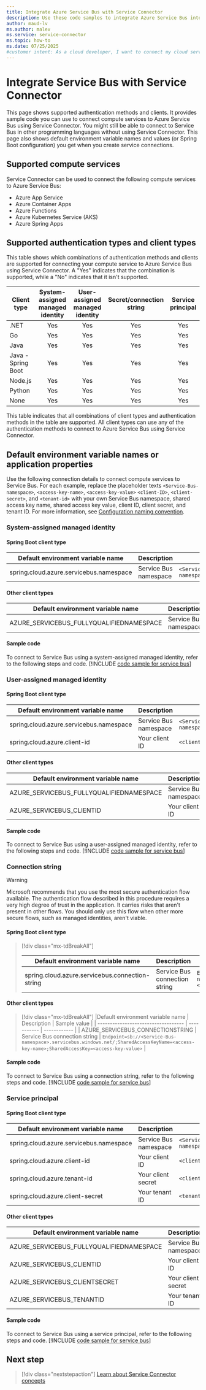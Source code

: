 ```yaml
---
title: Integrate Azure Service Bus with Service Connector
description: Use these code samples to integrate Azure Service Bus into your application with Service Connector.
author: maud-lv
ms.author: malev
ms.service: service-connector
ms.topic: how-to
ms.date: 07/25/2025
#customer intent: As a cloud developer, I want to connect my cloud services to Azure Service Bus using Service Collector.
---
```


# Integrate Service Bus with Service Connector

This page shows supported authentication methods and clients. It provides sample code you can use to connect compute services to Azure Service Bus using Service Connector. You might still be able to connect to Service Bus in other programming languages without using Service Connector. This page also shows default environment variable names and values (or Spring Boot configuration) you get when you create service connections. 

## Supported compute services

Service Connector can be used to connect the following compute services to Azure Service Bus:

- Azure App Service
- Azure Container Apps
- Azure Functions
- Azure Kubernetes Service (AKS)
- Azure Spring Apps

## Supported authentication types and client types

This table shows which combinations of authentication methods and clients are supported for connecting your compute service to Azure Service Bus using Service Connector. A "Yes" indicates that the combination is supported, while a "No" indicates that it isn't supported.

| Client type        | System-assigned managed identity | User-assigned managed identity | Secret/connection string | Service principal |
|--------------------|:--------------------------------:|:------------------------------:|:------------------------:|:-----------------:|
| .NET               |                Yes               |               Yes              |            Yes           |        Yes        |
| Go                 |                Yes               |               Yes              |            Yes           |        Yes        |
| Java               |                Yes               |               Yes              |            Yes           |        Yes        |
| Java - Spring Boot |                Yes               |               Yes              |            Yes           |        Yes        |
| Node.js            |                Yes               |               Yes              |            Yes           |        Yes        |
| Python             |                Yes               |               Yes              |            Yes           |        Yes        |
| None               |                Yes               |               Yes              |            Yes           |        Yes        |

This table indicates that all combinations of client types and authentication methods in the table are supported. All client types can use any of the authentication methods to connect to Azure Service Bus using Service Connector.

## Default environment variable names or application properties

Use the following connection details to connect compute services to Service Bus. For each example, replace the placeholder texts `<Service-Bus-namespace>`, `<access-key-name>`, `<access-key-value>` `<client-ID>`, `<client-secret>`, and `<tenant-id>` with your own Service Bus namespace, shared access key name, shared access key value, client ID, client secret, and tenant ID. For more information, see [Configuration naming convention](concept-service-connector-internals.md#configuration-naming-convention).

### System-assigned managed identity

#### Spring Boot client type

| Default environment variable name       | Description           | Sample value                                     |
|-----------------------------------------|-----------------------|--------------------------------------------------|
| spring.cloud.azure.servicebus.namespace | Service Bus namespace | `<Service-Bus-namespace>.servicebus.windows.net` |

#### Other client types

| Default environment variable name        | Description           | Sample value                                       |
| ---------------------------------------- | --------------------- | -------------------------------------------------- |
| AZURE_SERVICEBUS_FULLYQUALIFIEDNAMESPACE | Service Bus namespace | `<Service-Bus-namespace>.servicebus.windows.net` |

#### Sample code

To connect to Service Bus using a system-assigned managed identity, refer to the following steps and code.
[!INCLUDE [code sample for service bus](./includes/code-servicebus-me-id.md)]

### User-assigned managed identity

#### Spring Boot client type

| Default environment variable name       | Description           | Sample value                                     |
|-----------------------------------------|-----------------------|--------------------------------------------------|
| spring.cloud.azure.servicebus.namespace | Service Bus namespace | `<Service-Bus-namespace>.servicebus.windows.net` |
| spring.cloud.azure.client-id            | Your client ID        | `<client-ID>`                                    |

#### Other client types

| Default environment variable name        | Description           | Sample value                                       |
| ---------------------------------------- | --------------------- | -------------------------------------------------- |
| AZURE_SERVICEBUS_FULLYQUALIFIEDNAMESPACE | Service Bus namespace | `<Service-Bus-namespace>.servicebus.windows.net` |
| AZURE_SERVICEBUS_CLIENTID                | Your client ID        | `<client-ID>`                                    |

#### Sample code

To connect to Service Bus using a user-assigned managed identity, refer to the following steps and code.
[!INCLUDE [code sample for service bus](./includes/code-servicebus-me-id.md)]

### Connection string

> [!WARNING]
> Microsoft recommends that you use the most secure authentication flow available. The authentication flow described in this procedure requires a very high degree of trust in the application. It carries risks that aren't present in other flows. You should only use this flow when other more secure flows, such as managed identities, aren't viable.

#### Spring Boot client type

> [!div class="mx-tdBreakAll"]
>
> | Default environment variable name               | Description                   | Sample value                                                                                                                               |
> | ----------------------------------------------- | ----------------------------- | ------------------------------------------------------------------------------------------------------------------------------------------ |
> | spring.cloud.azure.servicebus.connection-string | Service Bus connection string | `Endpoint=sb://<Service-Bus-namespace>.servicebus.windows.net/;SharedAccessKeyName=<access-key-name>;SharedAccessKey=<access-key-value>` |

#### Other client types

> [!div class="mx-tdBreakAll"]
> |Default environment variable name | Description | Sample value |
> | ----------------------------------- | ----------- | ------------ |
> | AZURE_SERVICEBUS_CONNECTIONSTRING | Service Bus connection string | `Endpoint=sb://<Service-Bus-namespace>.servicebus.windows.net/;SharedAccessKeyName=<access-key-name>;SharedAccessKey=<access-key-value>` |

#### Sample code

To connect to Service Bus using a connection string, refer to the following steps and code.
[!INCLUDE [code sample for service bus](./includes/code-servicebus-secret.md)]


### Service principal

#### Spring Boot client type

| Default environment variable name       | Description           | Sample value                                       |
| --------------------------------------- | --------------------- | -------------------------------------------------- |
| spring.cloud.azure.servicebus.namespace | Service Bus namespace | `<Service-Bus-namespace>.servicebus.windows.net` |
| spring.cloud.azure.client-id            | Your client ID        | `<client-ID>`                                    |
| spring.cloud.azure.tenant-id            | Your client secret    | `<client-secret>`                                |
| spring.cloud.azure.client-secret        | Your tenant ID        | `<tenant-id>`                                    |

#### Other client types

| Default environment variable name        | Description           | Sample value                                    |
| -----------------------------------------| --------------------- | ----------------------------------------------- |
| AZURE_SERVICEBUS_FULLYQUALIFIEDNAMESPACE | Service Bus namespace | `<Service-Bus-namespace>.servicebus.windows.net`  |
| AZURE_SERVICEBUS_CLIENTID                | Your client ID        | `<client-ID>`                                |
| AZURE_SERVICEBUS_CLIENTSECRET            | Your client secret    | `<client-secret>`                            |
| AZURE_SERVICEBUS_TENANTID                | Your tenant ID        | `<tenant-id>`                                |

#### Sample code

To connect to Service Bus using a service principal, refer to the following steps and code.
[!INCLUDE [code sample for service bus](./includes/code-servicebus-me-id.md)]

## Next step

> [!div class="nextstepaction"]
> [Learn about Service Connector concepts](./concept-service-connector-internals.md)
